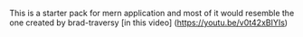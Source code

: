 This is a starter pack for mern application and most of it would resemble the one created by brad-traversy [in this video] (https://youtu.be/v0t42xBIYIs)
